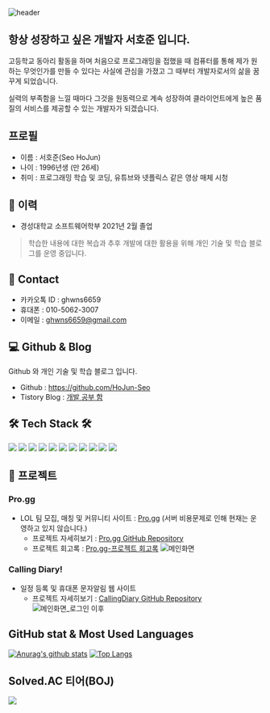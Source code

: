 ![header](https://capsule-render.vercel.app/api?type=waving&color=E3826C&height=250&section=header&text=HoJun-Seo%20GitHub&fontSize=60&animation=fadeIn&fontAlignY=38&desc=%20&descAlignY=62&descAlign=62)


## 항상 성장하고 싶은 개발자 서호준 입니다.
고등학교 동아리 활동을 하며 처음으로 프로그래밍을 접했을 때 컴퓨터를 통해 제가 원하는 무엇인가를 만들 수 있다는 사실에 관심을 가졌고 그 때부터 개발자로서의 삶을 꿈꾸게 되었습니다.

실력의 부족함을 느낄 때마다 그것을 원동력으로 계속 성장하여 클라이언트에게 높은 품질의 서비스를 제공할 수 있는 개발자가 되겠습니다.

## 프로필
- 이름 : 서호준(Seo HoJun)
- 나이 : 1996년생 (만 26세)
- 취미 : 프로그래밍 학습 및 코딩, 유튜브와 넷플릭스 같은 영상 매체 시청 


## :school: 이력
- 경성대학교 소프트웨어학부 2021년 2월 졸업
> 학습한 내용에 대한 복습과 추후 개발에 대한 활용을 위해 개인 기술 및 학습 블로그를 운영 중입니다.


## :calling: Contact
- 카카오톡 ID : ghwns6659
- 휴대폰 : 010-5062-3007
- 이메일 : ghwns6659@gmail.com


## :computer: Github & Blog
Github 와 개인 기술 및 학습 블로그 입니다.
- Github : https://github.com/HoJun-Seo
- Tistory Blog : [개발 공부 함](https://evan-development.tistory.com/)


## 🛠 Tech Stack 🛠
<img src="https://img.shields.io/badge/Spring Boot-brightgreen?style=flat-square&logo=Spring Boot&logoColor=white"/> <img src="https://img.shields.io/badge/JAVA-yellow?style=flat-square&logo=JAVA&logoColor=white"/> <img src="https://img.shields.io/badge/HTML-red?style=flat-square&logo=html5&logoColor=white"/> <img src="https://img.shields.io/badge/CSS-blue?style=flat-square&logo=CSS3&logoColor=white"/> <img src="https://img.shields.io/badge/JAVASCRIPT-yellowgreen?style=flat-square&logo=javascript&logoColor=white"/> <img src="https://img.shields.io/badge/jQuery-informational?style=flat-square&logo=jQuery&logoColor=white"/> <img src="https://img.shields.io/badge/Apache Tomcat-black?style=flat-square&logo=Apache&logoColor=white"/> <img src="https://img.shields.io/badge/Mybatis-blueviolet?style=flat-square&logo=mybatis&logoColor=white"/> <img src="https://img.shields.io/badge/MySQL-red?style=flat-square&logo=mysql&logoColor=white"/> <img src="https://img.shields.io/badge/Naver Cloud Platform-green?style=flat-square&logo=naver&logoColor=white"/> <img src="https://img.shields.io/badge/JSP-red?style=flat-square&logo=jsp&logoColor=white"/> 


## :ledger: 프로젝트
### Pro.gg
- LOL 팀 모집, 매칭 및 커뮤니티 사이트 : [Pro.gg](https://progg.cf) (서버 비용문제로 인해 현재는 운영하고 있지 않습니다.)
  - 프로젝트 자세히보기 : [Pro.gg GitHub Repository](https://github.com/pro-gg/project)
  - 프로젝트 회고록 : [Pro.gg-프로젝트 회고록](https://evan-development.tistory.com/95?category=967217)
![메인화면](https://user-images.githubusercontent.com/48443312/131247698-82a1bf98-0102-4f78-83da-bb2113faa161.png)

### Calling Diary!
- 일정 등록 및 휴대폰 문자알림 웹 사이트
  - 프로젝트 자세히보기 : [CallingDiary GitHub Repository](https://github.com/HoJun-Seo/Calling_Diary)
![메인화면_로그인 이후](https://user-images.githubusercontent.com/48443312/184121195-e6cf485b-d9d1-4b27-a833-31bb44f37482.png)



## GitHub stat & Most Used Languages
[![Anurag's github stats](https://github-readme-stats.vercel.app/api?username=HoJun-Seo&theme=tokyonight)](https://github.com/anuraghazra/github-readme-stats) [![Top Langs](https://github-readme-stats.vercel.app/api/top-langs/?username=HoJun-Seo&layout=compact)](https://github.com/HoJun-Seo/github-readme-stats)


## Solved.AC 티어(BOJ)
<img src="http://mazassumnida.wtf/api/v2/generate_badge?boj=ghwns6659">
